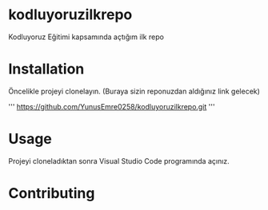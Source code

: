 # kodluyoruzilkrepo
Kodluyoruz Eğitimi kapsamında açtığım ilk repo
# Installation
Öncelikle projeyi clonelayın. (Buraya sizin reponuzdan aldığınız link gelecek)

''' https://github.com/YunusEmre0258/kodluyoruzilkrepo.git ''' 
# Usage
Projeyi cloneladıktan sonra Visual Studio Code programında açınız.

# Contributing
